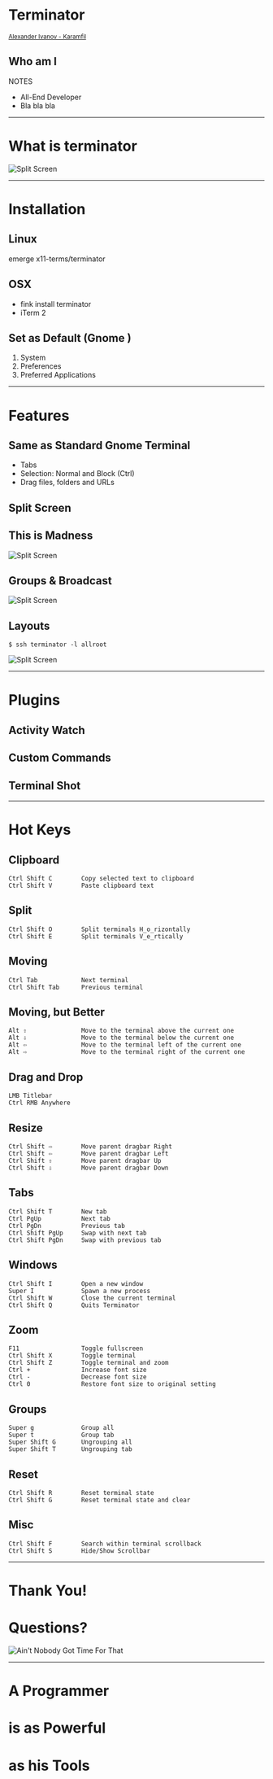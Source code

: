 # Terminator
<small>[Alexander Ivanov - Karamfil](http://karamfil.avalith.bg)</small>


## Who am I
<aside class="notes"> NOTES </aside>

* All-End Developer
* Bla bla bla

***

# What is terminator


![Split Screen](slides/terminator/images/terminator.jpg)

***

# Installation


## Linux
emerge x11-terms/terminator


## OSX
* fink install terminator
* iTerm 2


## Set as Default (Gnome  )
1. System
1. Preferences
1. Preferred Applications

***

# Features


## Same as Standard Gnome Terminal
* Tabs
* Selection: Normal and Block (Ctrl)
* Drag files, folders and URLs


## Split Screen


## This is Madness
![Split Screen](slides/terminator/images/split-screen.png)


## Groups & Broadcast
![Split Screen](slides/terminator/images/group.png)


## Layouts
	$ ssh terminator -l allroot
![Split Screen](slides/terminator/images/group.png)

***

# Plugins


## Activity Watch


## Custom Commands


## Terminal Shot

***

# Hot Keys


## Clipboard
	Ctrl Shift C        Copy selected text to clipboard
	Ctrl Shift V        Paste clipboard text


## Split
	Ctrl Shift O        Split terminals H_o_rizontally
	Ctrl Shift E        Split terminals V_e_rtically


## Moving
	Ctrl Tab            Next terminal
	Ctrl Shift Tab      Previous terminal


## Moving, but Better
	Alt ⇧               Move to the terminal above the current one
	Alt ⇩               Move to the terminal below the current one
	Alt ⇦               Move to the terminal left of the current one
	Alt ⇨               Move to the terminal right of the current one


## Drag and Drop
	LMB Titlebar
	Ctrl RMB Anywhere


## Resize
	Ctrl Shift ⇨        Move parent dragbar Right
	Ctrl Shift ⇦        Move parent dragbar Left
	Ctrl Shift ⇧        Move parent dragbar Up
	Ctrl Shift ⇩        Move parent dragbar Down


## Tabs
	Ctrl Shift T        New tab
	Ctrl PgUp           Next tab
	Ctrl PgDn           Previous tab
	Ctrl Shift PgUp     Swap with next tab
	Ctrl Shift PgDn     Swap with previous tab


## Windows
	Ctrl Shift I        Open a new window
	Super I             Spawn a new process
	Ctrl Shift W        Close the current terminal
	Ctrl Shift Q        Quits Terminator


## Zoom
	F11                 Toggle fullscreen
	Ctrl Shift X        Toggle terminal
	Ctrl Shift Z        Toggle terminal and zoom
	Ctrl +              Increase font size
	Ctrl -              Decrease font size
	Ctrl 0              Restore font size to original setting


## Groups
	Super g             Group all
	Super t             Group tab
	Super Shift G       Ungrouping all
	Super Shift T       Ungrouping tab


## Reset
	Ctrl Shift R        Reset terminal state
	Ctrl Shift G        Reset terminal state and clear


## Misc
	Ctrl Shift F        Search within terminal scrollback
	Ctrl Shift S        Hide/Show Scrollbar

***

# Thank You!


# Questions?
![Ain't Nobody Got Time For That](slides/livescript/images/questions.jpg)

***

# A Programmer
# is as Powerful
# as his Tools
